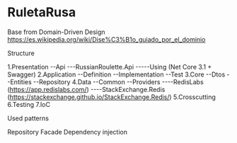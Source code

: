 # RuletaRusa

Base from Domain-Driven Design
https://es.wikipedia.org/wiki/Dise%C3%B1o_guiado_por_el_dominio


Structure 

1.Presentation
--Api
---RussianRoulette.Api 
-----Using (Net Core 3.1 + Swagger)
2.Application
--Definition
--Implementation
--Test 
3.Core
--Dtos
--Entities
--Repository
4.Data
--Common
--Providers
----RedisLabs (https://app.redislabs.com/)
----StackExchange.Redis (https://stackexchange.github.io/StackExchange.Redis/)
5.Crosscutting
6.Testing
7.IoC

Used patterns

Repository
Facade
Dependency injection